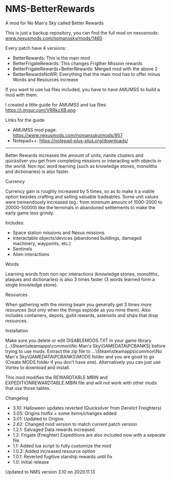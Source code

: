 # NMS-BetterRewards
A mod for No Man's Sky called Better Rewards

This is just a backup repository, you can find the full mod on nexusmods:
www.nexusmods.com/nomanssky/mods/1460

Every patch have 4 versions:
- BetterRewards: This is the main mod
- BetterFrigateRewards: This changes Frigther Mission rewards
- BetterFrigateRewards+BetterRewards: Merged mod with the above 2
- BetterRewardsNoWR: Everything that the main mod has to offer minus Words and Resources increase

If you want to use lua files included, you have to have AMUMSS to build a mod with them.

I created a little guide for AMUMSS and lua files: https://i.imgur.com/VRRkzXB.png

Links for the guide
- AMUMSS mod page: https://www.nexusmods.com/nomanssky/mods/957
- Notepad++: https://notepad-plus-plus.org/downloads/

----------------------------------------------------------------------------------------------------------
Better Rewards increases the amount of units, nanite clusters and quicksilver you get from completing missions or interacting with objects in the world.
Non npc word learning (such as knowledge stones, monoliths and dictionaries) is also faster.

Currency

Currency gain is roughly increased by 5 times, so as to make it a viable option besides crafting and selling valuable tradeables.
Some unit values were tremendously increased (eg.: from minimum amount of 1000-2000 to 20000-50000) like the terminals in abandoned settlements to make the early game less grindy.

Includes:
- Space station missions and Nexus missions
- Interactable objects/devices (abandoned buildings, damaged machinery, waypoints, etc.)
- Sentinels
- Alien interactions

Words

Learning words from non npc interactions (knowledge stones, monoliths, plaques and dictionaries) is also 3 times faster (3 words learned form a single knowledge stone).

Resources

When gathering with the mining beam you generally get 3 times more resources (but only when the things explode as you mine them).
Also includes containers, depots, guild rewards, asteroids and ships that drop resources.

Installation

Make sure you delete or edit DISABLEMODS.TXT in your game library (...\Steam\steamapps\common\No Man's Sky\GAMEDATA\PCBANKS) before trying to use mods.
Extract the zip file to ...\Steam\steamapps\common\No Man's Sky\GAMEDATA\PCBANKS\MODS folder and you are good to go (Create MODS folder if you don't have one).
Alternatively you can just use Vortex to download and install.

This mod modifies the REWARDTABLE.MBIN and EXPEDITIONREWARDTABLE.MBIN file and will not work with other mods that use those tables.

Changelog

- 3.10: Halloween updates reverted (Quicksilver from Derelict Freighters)
- 3.05: Origins hotfix + some items/changes added
- 3.01: Updated to Origins
- 2.62: Changed mod version to match current patch version
- 1.2.1: Salvaged Data rewards increased
- 1.2: Frigate (Freighter) Expeditions are also included now with a separate file
- 1.1: Added lua script to fully customize the mod
- 1.0.2: Added increased resource option
- 1.0.1: Reverted fugitive starship rewards until fix
- 1.0: Initial release

Updated to NMS version 3.10 on 2020.11.13
